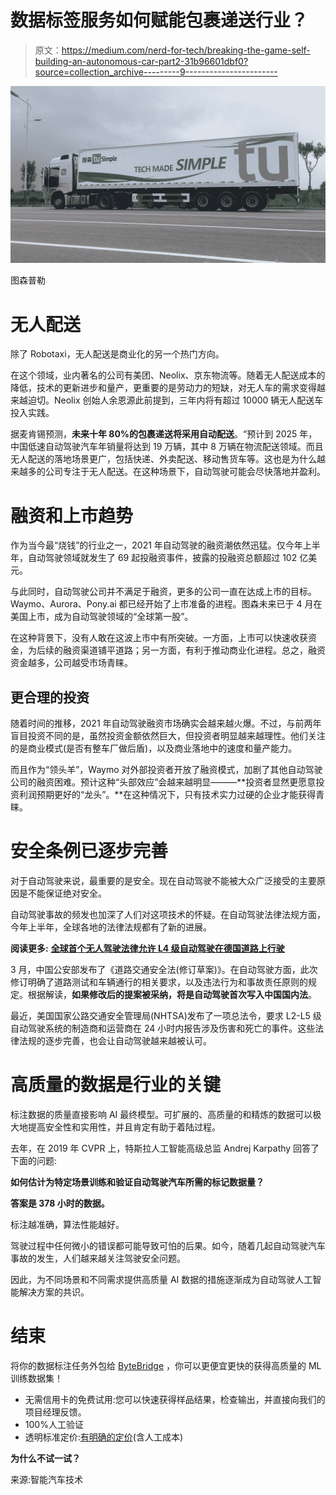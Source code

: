 # 数据标签服务如何赋能包裹递送行业？

> 原文：<https://medium.com/nerd-for-tech/breaking-the-game-self-building-an-autonomous-car-part2-31b96601dbf0?source=collection_archive---------9----------------------->

![](img/46922a90407ef5b2fd4470991e89fe9d.png)

图森普勒

# 无人配送

除了 Robotaxi，无人配送是商业化的另一个热门方向。

在这个领域，业内著名的公司有美团、Neolix、京东物流等。随着无人配送成本的降低，技术的更新进步和量产，更重要的是劳动力的短缺，对无人车的需求变得越来越迫切。Neolix 创始人余恩源此前提到，三年内将有超过 10000 辆无人配送车投入实践。

据麦肯锡预测，**未来十年 80%的包裹递送将采用自动配送**。“预计到 2025 年，中国低速自动驾驶汽车年销量将达到 19 万辆，其中 8 万辆在物流配送领域。而且无人配送的落地场景更广，包括快递、外卖配送、移动售货车等。这也是为什么越来越多的公司专注于无人配送。在这种场景下，自动驾驶可能会尽快落地并盈利。

# 融资和上市趋势

作为当今最“烧钱”的行业之一，2021 年自动驾驶的融资潮依然迅猛。仅今年上半年，自动驾驶领域就发生了 69 起投融资事件，披露的投融资总额超过 102 亿美元。

与此同时，自动驾驶公司并不满足于融资，更多的公司一直在达成上市的目标。Waymo、Aurora、Pony.ai 都已经开始了上市准备的进程。图森未来已于 4 月在美国上市，成为自动驾驶领域的“全球第一股”。

在这种背景下，没有人敢在这波上市中有所突破。一方面，上市可以快速收获资金，为后续的融资渠道铺平道路；另一方面，有利于推动商业化进程。总之，融资资金越多，公司越受市场青睐。

## 更合理的投资

随着时间的推移，2021 年自动驾驶融资市场确实会越来越火爆。不过，与前两年盲目投资不同的是，虽然投资金额依然巨大，但投资者明显越来越理性。他们关注的是商业模式(是否有整车厂做后盾)，以及商业落地中的速度和量产能力。

而且作为“领头羊”，Waymo 对外部投资者开放了融资模式，加剧了其他自动驾驶公司的融资困难。预计这种“头部效应”会越来越明显———**投资者显然更愿意投资利润预期更好的“龙头”。**在这种情况下，只有技术实力过硬的企业才能获得青睐。

# 安全条例已逐步完善

对于自动驾驶来说，最重要的是安全。现在自动驾驶不能被大众广泛接受的主要原因是不能保证绝对安全。

自动驾驶事故的频发也加深了人们对这项技术的怀疑。在自动驾驶法律法规方面，今年上半年，全球各地的法律法规都有了新的进展。

**阅读更多:** [**全球首个无人驾驶法律允许 L4 级自动驾驶在德国道路上行驶**](https://tinyurl.com/s6yva66e)

3 月，中国公安部发布了《道路交通安全法(修订草案)》。在自动驾驶方面，此次修订明确了道路测试和车辆通行的相关要求，以及违法行为和事故责任原则的规定。根据解读，**如果修改后的提案被采纳，将是自动驾驶首次写入中国国内法**。

最近，美国国家公路交通安全管理局(NHTSA)发布了一项总法令，要求 L2-L5 级自动驾驶系统的制造商和运营商在 24 小时内报告涉及伤害和死亡的事件。这些法律法规的逐步完善，也会让自动驾驶越来越被认可。

# 高质量的数据是行业的关键

标注数据的质量直接影响 AI 最终模型。可扩展的、高质量的和精炼的数据可以极大地提高安全性和实用性，并且肯定有助于着陆过程。

去年，在 2019 年 CVPR 上，特斯拉人工智能高级总监 Andrej Karpathy 回答了下面的问题:

**如何估计为特定场景训练和验证自动驾驶汽车所需的标记数据量？**

**答案是 378 小时的数据。**

标注越准确，算法性能越好。

驾驶过程中任何微小的错误都可能导致可怕的后果。如今，随着几起自动驾驶汽车事故的发生，人们越来越关注驾驶安全问题。

因此，为不同场景和不同需求提供高质量 AI 数据的措施逐渐成为自动驾驶人工智能解决方案的共识。

# 结束

将你的数据标注任务外包给 [ByteBridge](https://tinyurl.com/4upptnbv) ，你可以更便宜更快的获得高质量的 ML 训练数据集！

*   无需信用卡的免费试用:您可以快速获得样品结果，检查输出，并直接向我们的项目经理反馈。
*   100%人工验证
*   透明标准定价:[有明确的定价](https://www.bytebridge.io/#/?module=price)(含人工成本)

**为什么不试一试？**

来源:智能汽车技术